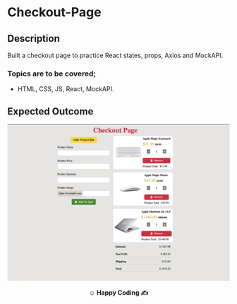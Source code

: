 # Checkout-Page

## Description

Built a checkout page to practice React states, props, Axios and MockAPI.

### Topics are to be covered;

- HTML, CSS, JS, React, MockAPI.

## Expected Outcome

**<div align="center">![Project Snapshot](snapshot.png)</div>**

**<p align="center">&#9786; Happy Coding &#9997;</p>**
